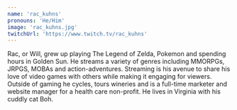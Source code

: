 ```yaml
---
name: 'rac_kuhns'
pronouns: 'He/Him'
image: 'rac_kuhns.jpg'
twitchUrl: 'https://www.twitch.tv/rac_kuhns'
---
```


Rac, or Will, grew up playing The Legend of Zelda, Pokemon and spending hours in Golden Sun. He streams a variety of genres including MMORPGs, JRPGS, MOBAs and action-adventures. Streaming is his avenue to share his love of video games with others while making it engaging for viewers. Outside of gaming he cycles, tours wineries and is a full-time marketer and website manager for a health care non-profit. He lives in Virginia with his cuddly cat Boh.
